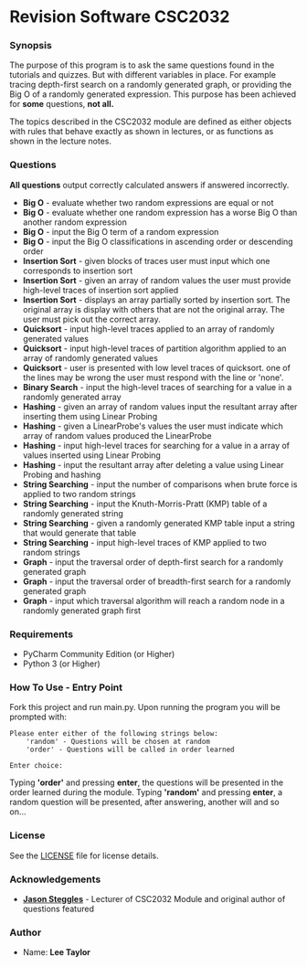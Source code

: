 # Revision Software CSC2032
### Synopsis 
The purpose of this program is to ask the same questions found in the tutorials and quizzes. But with different variables 
in place.
For example tracing depth-first search on a randomly generated graph, or providing the Big O of a randomly generated 
expression. This purpose has been achieved for <b>some</b> questions, <b> not all.</b> 

The topics described in the CSC2032 module are defined as either objects with rules that behave exactly as shown in 
lectures, or as functions as shown in the lecture notes. 

### Questions
<b>All questions</b> output correctly calculated answers if answered incorrectly.
* <b>Big O</b> - evaluate whether two random expressions are equal or not
* <b>Big O</b> - evaluate whether one random expression has a worse Big O than another random expression
* <b>Big O</b> - input the Big O term of a random expression
* <b>Big O</b> - input the Big O classifications in ascending order or descending order
* <b>Insertion Sort</b> - given blocks of traces user must input which one corresponds to insertion sort
* <b>Insertion Sort</b> - given an array of random values the user must provide high-level traces of insertion sort applied
* <b>Insertion Sort</b> - displays an array partially sorted by insertion sort. The original array is display with others that are not 
the original array. The user must pick out the correct array. 
* <b>Quicksort</b> - input high-level traces applied to an array of randomly generated values
* <b>Quicksort</b> - input high-level traces of partition algorithm applied to an array of randomly generated values
* <b>Quicksort</b> - user is presented with low level traces of quicksort. one of the lines may be wrong the user must respond 
with the line or 'none'.
* <b>Binary Search</b> - input the high-level traces of searching for a value in a randomly generated array
* <b>Hashing</b> - given an array of random values input the resultant array after inserting them using Linear Probing
* <b>Hashing</b> - given a LinearProbe's values the user must indicate which array of random values produced the LinearProbe
* <b>Hashing</b> - input high-level traces for searching for a value in a array of values inserted using Linear Probing
* <b>Hashing</b> - input the resultant array after deleting a value using Linear Probing and hashing
* <b>String Searching</b> - input the number of comparisons when brute force is applied to two random strings
* <b>String Searching</b> - input the Knuth-Morris-Pratt (KMP) table of a randomly generated string
* <b>String Searching</b> - given a randomly generated KMP table input a string that would generate that table 
* <b>String Searching</b> - input high-level traces of KMP applied to two random strings
* <b>Graph</b> - input the traversal order of depth-first search for a randomly generated graph
* <b>Graph</b> - input the traversal order of breadth-first search for a randomly generated graph
* <b>Graph</b> - input which traversal algorithm will reach a random node in a randomly generated graph first

### Requirements
* PyCharm Community Edition (or Higher)  
* Python 3 (or Higher)

### How To Use - Entry Point
Fork this project and run main.py. Upon running the program you will be prompted with:

    Please enter either of the following strings below: 
        'random' - Questions will be chosen at random
        'order' - Questions will be called in order learned

    Enter choice: 
Typing <b>'order'</b> and pressing <b>enter</b>, the questions will be presented in the order learned during the module.
Typing <b>'random'</b> and pressing <b>enter</b>, a random question will be presented, after answering, another will and
so on...     
    
### License

See the [LICENSE](/LICENSE) file for license details.

### Acknowledgements

* <b>[Jason Steggles](https://www.ncl.ac.uk/computing/people/profile/jasonsteggles.html#background)</b> -
 Lecturer of CSC2032 Module and original author of questions featured

### Author

* Name: <b>Lee Taylor</b>